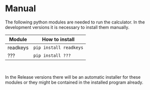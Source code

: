 # Manual #

The following python modules are needed to run the calculator. In the development versions it is necessary to install them manually. 

| Module | How to install |
| - | - |
| readkeys | `pip install readkeys` |
| ??? | `pip install ???` |

<br>

In the Release versions there will be an automatic installer for these modules or they might be contained in the installed program already.



